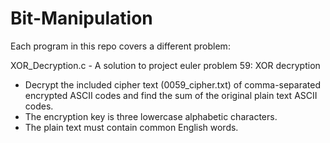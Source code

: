 # Bit-Manipulation
Each program in this repo covers a different problem:

XOR_Decryption.c - A solution to project euler problem 59: XOR decryption
- Decrypt the included cipher text (0059_cipher.txt) of comma-separated encrypted ASCII codes and find the sum of the original plain text ASCII codes.
- The encryption key is three lowercase alphabetic characters.
- The plain text must contain common English words. 
